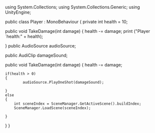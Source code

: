 using System.Collections;
using System.Collections.Generic;
using UnityEngine;

public class Player : MonoBehaviour
{
   private int health = 10;

   public void TakeDamage(int damage)
   {
	health -= damage;
	print ("Player´health:" + health);

   }
public AudioSource audioSource;

public AudiClip damageSound;

public void TakeDamage(int damage)
{
	health -= damage;

	if(health > 0)
	{
			audioSource.PlayOneShot(damageSound);

	}
	else
	{
		int sceneIndex = SceneManager.GetActiveScene().buildIndex;
		SceneManager.LoadScene(sceneIndex);

	}


}
}

